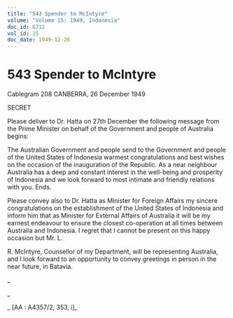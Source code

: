 ```yaml
---
title: "543 Spender to McIntyre"
volume: "Volume 15: 1949, Indonesia"
doc_id: 6712
vol_id: 15
doc_date: 1949-12-26
---
```


# 543 Spender to McIntyre

Cablegram 208 CANBERRA, 26 December 1949

SECRET

Please deliver to Dr. Hatta on 27th December the following message from the Prime Minister on behalf of the Government and people of Australia begins:

The Australian Government and people send to the Government and people of the United States of Indonesia warmest congratulations and best wishes on the occasion of the inauguration of the Republic. As a near neighbour Australia has a deep and constant interest in the well-being and prosperity of Indonesia and we look forward to most intimate and friendly relations with you. Ends.

Please convey also to Dr. Hatta as Minister for Foreign Affairs my sincere congratulations on the establishment of the United States of Indonesia and inform him that as Minister for External Affairs of Australia it will be my earnest endeavour to ensure the closest co-operation at all times between Australia and Indonesia. I regret that I cannot be present on this happy occasion but Mr. L.

R. McIntyre, Counsellor of my Department, will be representing Australia, and I look forward to an opportunity to convey greetings in person in the near future, in Batavia.

_

_

_ [AA : A4357/2, 353, i]_
